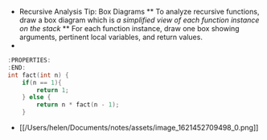 * Recursive Analysis Tip: Box Diagrams
** To analyze recursive functions, draw a box diagram which is *a simplified view of each function instance on the stack*
** For each function instance, draw one box showing arguments, pertinent local variables, and return values.
*
```cpp 
:PROPERTIES:
:END:
int fact(int n) {
	if(n == 1){
    	return 1;
    } else {
    	return n * fact(n - 1);
    }
```
* [[/Users/helen/Documents/notes/assets/image_1621452709498_0.png]]
